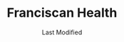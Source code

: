 ---
layout: location-page
date: Last Modified
description: "Local COVID-19 testing is available at Franciscan Health in Indiana, Indiana, USA."
permalink: "locations/indiana/indiana/franciscan-health/"
tags:
  - locations
  - indiana
title: Franciscan Health
uniqueName: franciscan-health
state: Indiana
stateAbbr: IN
hood: "Indiana"
address: "301 West Homer Street"
city: "Indiana"
zip: "46360"
zipsNearby: "46501 46912 46502 46301 46302 46504 46506 46507 47925 46508 46303 46304 46307 46308 46511 46922 46310 46513 46311 46312 46514 46515 46516 46517 46524 47943 47946 46931 46401 46402 46403 46404 46405 46406 46407 46408 46409 46410 46411 46526 46527 46528 46530 46319 46531 46532 46320 46321 46322 46323 46324 46325 46327 46340 46341 46342 46935 46939 46345 46346 46534 46347 46348 46349 46536 46537 46350 46352 46538 46945 46355 46356 47957 46539 46360 46361 46540 46542 46365 46544 46545 46546 47959 46960 46968 47963 47964 46550 46552 46553 46366 46554 46556 46561 46563 46368 47978 46975 46371 46372 46978 46373 46374 46375 46376 46377 46601 46613 46614 46615 46616 46617 46619 46624 46626 46628 46634 46635 46637 46660 46680 46699 46985 46379 46567 46381 46570 46572 46382 46383 46384 46385 46573 46574 46390 46391 46380 46392 46393 46394 46996 46595 49013 49101 49022 49023 49102 49103 49104 49027 49106 49107 49031 49038 49039 49043 49045 49047 49111 49112 49130 49113 49115 49057 49061 49063 49116 49064 49065 49067 49117 49119 49120 49079 49084 49085 49125 49126 49090 49127 49128 49129 49095 49098 60007 60009 60290 60015 60016 60017 60018 60019 60201 60202 60203 60204 60208 60209 60022 60025 60026 60029 60035 60037 60040 60043 60045 60053 60056 60062 60065 60068 60070 60076 60077 60082 60090 60091 60093 60101 60401 60104 60105 60106 60402 60406 60513 60409 60499 60411 60412 60415 60514 60417 60419 60515 60516 60517 60126 60422 60130 60423 60131 60176 60425 60940 60426 60428 60429 60141 60521 60522 60523 60527 60561 60430 60944 60143 60525 60526 60438 60439 60440 60490 60441 60491 60148 60534 60442 60950 60443 60153 60154 60155 60160 60161 60162 60163 60164 60165 60445 60448 60954 60449 60451 60452 60453 60454 60455 60456 60457 60458 60459 60301 60302 60303 60304 60305 60461 60462 60467 60463 60464 60466 60484 60468 60469 60471 60171 60546 60472 60958 60473 60475 60501 60476 60477 60478 60487 60181 60558 60559 60480 60191 60399 60465 60482 60601 60602 60603 60604 60605 60606 60607 60608 60609 60610 60611 60612 60613 60614 60615 60616 60617 60618 60619 60620 60621 60622 60623 60624 60625 60626 60628 60629 60630 60631 60632 60633 60634 60636 60637 60638 60639 60640 60641 60642 60643 60644 60645 60646 60647 60649 60651 60652 60653 60654 60655 60656 60657 60659 60660 60661 60664 60666 60668 60669 60670 60673 60674 60675 60677 60678 60680 60681 60682 60684 60685 60686 60687 60688 60689 60690 60691 60693 60694 60695 60696 60697 60699 60701 60706 60707 60712 60714 60803 60804 60805 60827 46604 46620 49121 60679 60570 60663" 
mapUrl: "http://maps.apple.com/?q=Franciscan+Health&address=301+West+Homer+Street,Indiana,Indiana,46360"
locationType: Drive-thru
phone: "219-877-1474"
website: "https://www.franciscanhealth.org/news-and-events/news/new-visitor-restrictions-covid-19-testing-begin-franciscan-health-michigan-city"
onlineBooking: undefined
closed: undefined
closedUpdate: June 30th, 2020
notes: "Requires doctor's referral. Patients only."
days: Weekdays
hours: 10AM-4PM
ctaMessage: Learn more
ctaUrl: "https://www.franciscanhealth.org/news-and-events/news/new-visitor-restrictions-covid-19-testing-begin-franciscan-health-michigan-city"
---